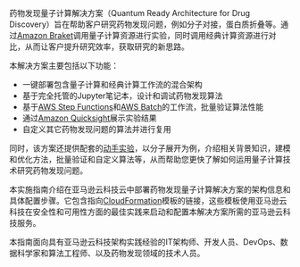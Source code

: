 药物发现量子计算解决方案（Quantum Ready Architecture for Drug Discovery）旨在帮助客户研究药物发现问题，例如分子对接，蛋白质折叠等。通过[Amazon Braket][braket]调用量子计算资源进行实验，同时调用经典计算资源进行对比，从而让客户提升研究效率，获取研究的新思路。

本解决方案主要包括以下功能：

- 一键部署包含量子计算和经典计算工作流的混合架构
- 基于完全托管的Jupyter笔记本，设计和调试药物发现算法
- 基于[AWS Step Functions][step-functions]和[AWS Batch][batch]的工作流，批量验证算法性能
- 通过[Amazon Quicksight][quicksight]展示实验结果
- 自定义其它药物发现问题的算法并进行复用

同时，该方案还提供配套的[动手实验](workshop/background.md)，以分子展开为例，介绍相关背景知识，建模和优化方法，批量验证和自定义算法等，从而帮助您更快了解如何运用量子计算技术研究药物发现问题。

本实施指南介绍在亚马逊云科技云中部署药物发现量子计算解决方案的架构信息和具体配置步骤。它包含指向[CloudFormation][cloudformation]模板的链接，这些模板使用亚马逊云科技在安全性和可用性方面的最佳实践来启动和配置本解决方案所需的亚马逊云科技服务。

本指南面向具有亚马逊云科技架构实践经验的IT架构师、开发人员、DevOps、数据科学家和算法工程师、以及药物发现领域的技术人员。

[braket]: https://aws.amazon.com/braket/
[step-functions]: https://aws.amazon.com/step-functions/
[batch]: https://aws.amazon.com/batch/
[quicksight]: https://aws.amazon.com/quicksight/
[cloudformation]: https://aws.amazon.com/en/cloudformation/